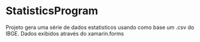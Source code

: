 # StatisticsProgram
Projeto gera uma série de dados estatisticos usando como base um .csv do IBGE. Dados exibidos através do xamarin.forms
